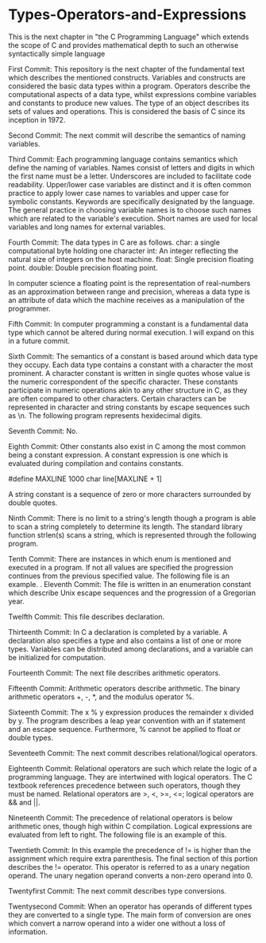 # Types-Operators-and-Expressions
This is the next chapter in "the C Programming Language" which extends the scope of C and provides mathematical depth to such an otherwise syntactically simple language

First Commit:
This repository is the next chapter of the fundamental text which describes the mentioned constructs. Variables and constructs are considered the basic data types
within a program. Operators describe the computational aspects of a data type, whilst expressions combine variables and constants to produce new values. The type
of an object describes its sets of values and operations. This is considered the basis of C since its inception in 1972.

Second Commit:
The next commit will describe the semantics of naming variables.

Third Commit:
Each programming language contains semantics which define the naming of variables. Names consist of letters and digits in which the first name must be a letter. 
Underscores are included to facilitate code readability. Upper/lower case variables are distinct and it is often common practice to apply lower case names to variables and upper case for symbolic constants. Keywords are specifically designated by the language. The general practice in choosing variable names is to choose such names which are related to the variable's execution. Short names are used for local variables and long names for external variables. 

Fourth Commit:
The data types in C are as follows. 
char: a single computational byte holding one character
int: An integer reflecting the natural size of integers on the host machine. 
float: Single precision floating point. 
double: Double precision floating point. 

In computer science a floating point is the representation of real-numbers as an approximation between range and precision, whereas a data type is an attribute of 
data which the machine receives as a manipulation of the programmer.

Fifth Commit:
In computer programming a constant is a fundamental data type which cannot be altered during normal execution. I will expand on this in a future commit.

Sixth Commit:
The semantics of a constant is based around which data type they occupy. Each data type contains a constant with a character the most prominent. A character constant is written in single quotes whose value is the numeric correspondent of the specific character. These constants participate in numeric operations akin to any other structure in C, as they are often compared to other characters. 
Certain characters can be represented in character and string constants by escape sequences such as \n. The following program represents hexidecimal digits.

Seventh Commit:
No.

Eighth Commit:
Other constants also exist in C among the most common being a constant expression. A constant expression is one which is evaluated during compilation and contains
constants.

#define MAXLINE 1000
char line[MAXLINE + 1]

A string constant is a sequence of zero or more characters surrounded by double quotes.

Ninth Commit:
There is no limit to a string's length though a program is able to scan a string completely to determine its length. The standard library function strlen(s) scans 
a string, which is represented through the following program.

Tenth Commit:
There are instances in which enum is mentioned and executed in a program. If not all values are specified the progression continues from the previous specified 
value. The following file is an example. 
.
Eleventh Commit:
The file is written in an enumeration constant which describe Unix escape sequences and the progression of a Gregorian year.

Twelfth Commit:
This file describes declaration.

Thirteenth Commit:
In C a declaration is completed by a variable. A declaration also specifies a type and also contains a list of one or more types. Variables can be distributed among declarations, and a variable can be initialized for computation.

Fourteenth Commit:
The next file describes arithmetic operators.

Fifteenth Commit:
Arithmetic operators describe arithmetic. The binary arithmetic operators +, -, *, and the modulus operator %.

Sixteenth Commit:
The x % y expression produces the remainder x divided by y. The program describes a leap year convention with an if statement and an escape sequence. Furthermore,
% cannot be applied to float or double types.

Seventeeth Commit:
The next commit describes relational/logical operators.

Eighteenth Commit:
Relational operators are such which relate the logic of a programming language. They are intertwined with logical operators. The C textbook references precedence between such operators, though they must be named. Relational operators are >, <, >=, <=; logical operators are && and ||.

Nineteenth Commit:
The precedence of relational operators is below arithmetic ones, though high within C compilation. Logical expressions are evaluated from left to right. The following file is an example of this.

Twentieth Commit:
In this example the precedence of != is higher than the assignment which require extra parenthesis. The final section of this portion describes the != operator. This operator is referred to as a unary negation operand. The unary negation operand converts a non-zero operand into 0.

Twentyfirst Commit:
The next commit describes type conversions.

Twentysecond Commit:
When an operator has operands of different types they are converted to a single type. The main form of conversion are ones which convert a narrow operand into a wider one without a loss of information.
